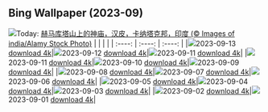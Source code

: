 ## Bing Wallpaper (2023-09)
![](https://cn.bing.com/th?id=OHR.HemakutaHill_ZH-CN7438439036_UHD.jpg&w=1000)Today: [赫马库塔山上的神庙，汉皮，卡纳塔克邦，印度 (© Images of india/Alamy Stock Photo)](https://cn.bing.com/th?id=OHR.HemakutaHill_ZH-CN7438439036_UHD.jpg)
|      |      |      |
| :----: | :----: | :----: |
|![](https://cn.bing.com/th?id=OHR.HemakutaHill_ZH-CN7438439036_UHD.jpg&pid=hp&w=384&h=216&rs=1&c=4)2023-09-13 [download 4k](https://cn.bing.com/th?id=OHR.HemakutaHill_ZH-CN7438439036_UHD.jpg)|![](https://cn.bing.com/th?id=OHR.NorthSeaStairs_ZH-CN7044471948_UHD.jpg&pid=hp&w=384&h=216&rs=1&c=4)2023-09-12 [download 4k](https://cn.bing.com/th?id=OHR.NorthSeaStairs_ZH-CN7044471948_UHD.jpg)|![](https://cn.bing.com/th?id=OHR.MarathonMedoc_ZH-CN6649798028_UHD.jpg&pid=hp&w=384&h=216&rs=1&c=4)2023-09-11 [download 4k](https://cn.bing.com/th?id=OHR.MarathonMedoc_ZH-CN6649798028_UHD.jpg)|
|![](https://cn.bing.com/th?id=OHR.MarathonMedoc_ZH-CN6649798028_UHD.jpg&pid=hp&w=384&h=216&rs=1&c=4)2023-09-11 [download 4k](https://cn.bing.com/th?id=OHR.MarathonMedoc_ZH-CN6649798028_UHD.jpg)|![](https://cn.bing.com/th?id=OHR.WalrusSvalbard_ZH-CN6343458320_UHD.jpg&pid=hp&w=384&h=216&rs=1&c=4)2023-09-10 [download 4k](https://cn.bing.com/th?id=OHR.WalrusSvalbard_ZH-CN6343458320_UHD.jpg)|![](https://cn.bing.com/th?id=OHR.AyutthayaTemple_ZH-CN5996587937_UHD.jpg&pid=hp&w=384&h=216&rs=1&c=4)2023-09-09 [download 4k](https://cn.bing.com/th?id=OHR.AyutthayaTemple_ZH-CN5996587937_UHD.jpg)|
|![](https://cn.bing.com/th?id=OHR.BathCircus_ZH-CN5796600786_UHD.jpg&pid=hp&w=384&h=216&rs=1&c=4)2023-09-08 [download 4k](https://cn.bing.com/th?id=OHR.BathCircus_ZH-CN5796600786_UHD.jpg)|![](https://cn.bing.com/th?id=OHR.CamelsAbove_ZH-CN1389810021_UHD.jpg&pid=hp&w=384&h=216&rs=1&c=4)2023-09-07 [download 4k](https://cn.bing.com/th?id=OHR.CamelsAbove_ZH-CN1389810021_UHD.jpg)|![](https://cn.bing.com/th?id=OHR.CreteHarbor_ZH-CN0937533372_UHD.jpg&pid=hp&w=384&h=216&rs=1&c=4)2023-09-06 [download 4k](https://cn.bing.com/th?id=OHR.CreteHarbor_ZH-CN0937533372_UHD.jpg)|
|![](https://cn.bing.com/th?id=OHR.MountSegla_ZH-CN0758615745_UHD.jpg&pid=hp&w=384&h=216&rs=1&c=4)2023-09-05 [download 4k](https://cn.bing.com/th?id=OHR.MountSegla_ZH-CN0758615745_UHD.jpg)|![](https://cn.bing.com/th?id=OHR.BourgesMarsh_ZH-CN0505354655_UHD.jpg&pid=hp&w=384&h=216&rs=1&c=4)2023-09-04 [download 4k](https://cn.bing.com/th?id=OHR.BourgesMarsh_ZH-CN0505354655_UHD.jpg)|![](https://cn.bing.com/th?id=OHR.ManhattanAerial_ZH-CN0036686873_UHD.jpg&pid=hp&w=384&h=216&rs=1&c=4)2023-09-03 [download 4k](https://cn.bing.com/th?id=OHR.ManhattanAerial_ZH-CN0036686873_UHD.jpg)|
|![](https://cn.bing.com/th?id=OHR.TinyHummer_ZH-CN9853929957_UHD.jpg&pid=hp&w=384&h=216&rs=1&c=4)2023-09-02 [download 4k](https://cn.bing.com/th?id=OHR.TinyHummer_ZH-CN9853929957_UHD.jpg)|![](https://cn.bing.com/th?id=OHR.TurkeyTailMush_ZH-CN9683744281_UHD.jpg&pid=hp&w=384&h=216&rs=1&c=4)2023-09-01 [download 4k](https://cn.bing.com/th?id=OHR.TurkeyTailMush_ZH-CN9683744281_UHD.jpg)|
